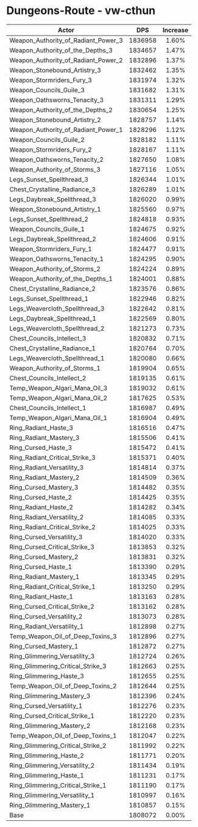 # Dungeons-Route - vw-cthun
| Actor | DPS | Increase |
|---|:---:|:---:|
|Weapon_Authority_of_Radiant_Power_3|1836958|1.60%|
|Weapon_Authority_of_the_Depths_3|1834657|1.47%|
|Weapon_Authority_of_Radiant_Power_2|1832896|1.37%|
|Weapon_Stonebound_Artistry_3|1832462|1.35%|
|Weapon_Stormriders_Fury_3|1831974|1.32%|
|Weapon_Councils_Guile_3|1831682|1.31%|
|Weapon_Oathsworns_Tenacity_3|1831311|1.29%|
|Weapon_Authority_of_the_Depths_2|1830654|1.25%|
|Weapon_Stonebound_Artistry_2|1828757|1.14%|
|Weapon_Authority_of_Radiant_Power_1|1828296|1.12%|
|Weapon_Councils_Guile_2|1828182|1.11%|
|Weapon_Stormriders_Fury_2|1828167|1.11%|
|Weapon_Oathsworns_Tenacity_2|1827650|1.08%|
|Weapon_Authority_of_Storms_3|1827116|1.05%|
|Legs_Sunset_Spellthread_3|1826344|1.01%|
|Chest_Crystalline_Radiance_3|1826289|1.01%|
|Legs_Daybreak_Spellthread_3|1826020|0.99%|
|Weapon_Stonebound_Artistry_1|1825560|0.97%|
|Legs_Sunset_Spellthread_2|1824818|0.93%|
|Weapon_Councils_Guile_1|1824675|0.92%|
|Legs_Daybreak_Spellthread_2|1824606|0.91%|
|Weapon_Stormriders_Fury_1|1824477|0.91%|
|Weapon_Oathsworns_Tenacity_1|1824295|0.90%|
|Weapon_Authority_of_Storms_2|1824224|0.89%|
|Weapon_Authority_of_the_Depths_1|1824001|0.88%|
|Chest_Crystalline_Radiance_2|1823576|0.86%|
|Legs_Sunset_Spellthread_1|1822946|0.82%|
|Legs_Weavercloth_Spellthread_3|1822642|0.81%|
|Legs_Daybreak_Spellthread_1|1822569|0.80%|
|Legs_Weavercloth_Spellthread_2|1821273|0.73%|
|Chest_Councils_Intellect_3|1820832|0.71%|
|Chest_Crystalline_Radiance_1|1820764|0.70%|
|Legs_Weavercloth_Spellthread_1|1820080|0.66%|
|Weapon_Authority_of_Storms_1|1819904|0.65%|
|Chest_Councils_Intellect_2|1819135|0.61%|
|Temp_Weapon_Algari_Mana_Oil_3|1819032|0.61%|
|Temp_Weapon_Algari_Mana_Oil_2|1817625|0.53%|
|Chest_Councils_Intellect_1|1816987|0.49%|
|Temp_Weapon_Algari_Mana_Oil_1|1816904|0.49%|
|Ring_Radiant_Haste_3|1816516|0.47%|
|Ring_Radiant_Mastery_3|1815506|0.41%|
|Ring_Cursed_Haste_3|1815472|0.41%|
|Ring_Radiant_Critical_Strike_3|1815371|0.40%|
|Ring_Radiant_Versatility_3|1814814|0.37%|
|Ring_Radiant_Mastery_2|1814509|0.36%|
|Ring_Cursed_Mastery_3|1814482|0.35%|
|Ring_Cursed_Haste_2|1814425|0.35%|
|Ring_Radiant_Haste_2|1814282|0.34%|
|Ring_Radiant_Versatility_2|1814085|0.33%|
|Ring_Radiant_Critical_Strike_2|1814025|0.33%|
|Ring_Cursed_Versatility_3|1814020|0.33%|
|Ring_Cursed_Critical_Strike_3|1813853|0.32%|
|Ring_Cursed_Mastery_2|1813831|0.32%|
|Ring_Cursed_Haste_1|1813390|0.29%|
|Ring_Radiant_Mastery_1|1813345|0.29%|
|Ring_Radiant_Critical_Strike_1|1813250|0.29%|
|Ring_Radiant_Haste_1|1813163|0.28%|
|Ring_Cursed_Critical_Strike_2|1813162|0.28%|
|Ring_Cursed_Versatility_2|1813073|0.28%|
|Ring_Radiant_Versatility_1|1812898|0.27%|
|Temp_Weapon_Oil_of_Deep_Toxins_3|1812896|0.27%|
|Ring_Cursed_Mastery_1|1812872|0.27%|
|Ring_Glimmering_Versatility_3|1812724|0.26%|
|Ring_Glimmering_Critical_Strike_3|1812663|0.25%|
|Ring_Glimmering_Haste_3|1812655|0.25%|
|Temp_Weapon_Oil_of_Deep_Toxins_2|1812644|0.25%|
|Ring_Glimmering_Mastery_3|1812396|0.24%|
|Ring_Cursed_Versatility_1|1812276|0.23%|
|Ring_Cursed_Critical_Strike_1|1812220|0.23%|
|Ring_Glimmering_Mastery_2|1812168|0.23%|
|Temp_Weapon_Oil_of_Deep_Toxins_1|1812047|0.22%|
|Ring_Glimmering_Critical_Strike_2|1811992|0.22%|
|Ring_Glimmering_Haste_2|1811771|0.20%|
|Ring_Glimmering_Versatility_2|1811434|0.19%|
|Ring_Glimmering_Haste_1|1811231|0.17%|
|Ring_Glimmering_Critical_Strike_1|1811190|0.17%|
|Ring_Glimmering_Versatility_1|1810997|0.16%|
|Ring_Glimmering_Mastery_1|1810857|0.15%|
|Base|1808072|0.00%|
